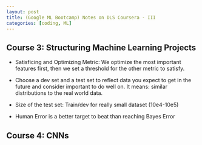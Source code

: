 ```yaml
---
layout: post
title: (Google ML Bootcamp) Notes on DLS Coursera - III
categories: [coding, ML]
---
```


## Course 3: Structuring Machine Learning Projects

* Satisficing and Optimizing Metric: We optimize the most important features first, then we set a threshold for the other metric to satisfy.

* Choose a dev set and a test set to reflect data you expect to get in the future and consider important to do well on. It means: similar distributions to the real world data.

* Size of the test set:  Train/dev for really small dataset (10e4-10e5)

*  Human Error is a better target to beat than reaching Bayes Error




## Course 4: CNNs

